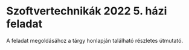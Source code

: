 ﻿# Szoftvertechnikák 2022 5. házi feladat
A feladat megoldásához a tárgy honlapján található részletes útmutató.
